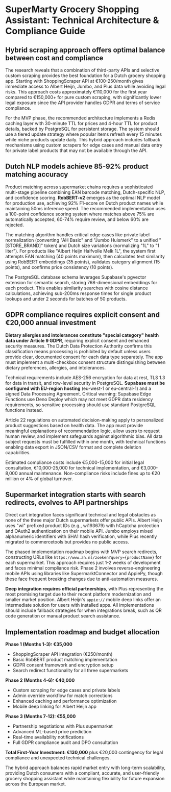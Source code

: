 # SuperMarty Grocery Shopping Assistant: Technical Architecture & Compliance Guide

## Hybrid scraping approach offers optimal balance between cost and compliance

The research reveals that a combination of third-party APIs and selective custom scraping provides the best foundation for a Dutch grocery shopping app. Starting with ShoppingScraper API at €100-250/month gives immediate access to Albert Heijn, Jumbo, and Plus data while avoiding legal risks. This approach costs approximately €110,000 for the first year compared to €150,000+ for pure custom scraping, with significantly lower legal exposure since the API provider handles GDPR and terms of service compliance.

For the MVP phase, the recommended architecture implements a Redis caching layer with 30-minute TTL for prices and 4-hour TTL for product details, backed by PostgreSQL for persistent storage. The system should use a tiered update strategy where popular items refresh every 15 minutes while niche products update daily. This hybrid approach includes fallback mechanisms using custom scrapers for edge cases and manual data entry for private label products that may not be available through the API.

## Dutch NLP models achieve 85-92% product matching accuracy

Product matching across supermarket chains requires a sophisticated multi-stage pipeline combining EAN barcode matching, Dutch-specific NLP, and confidence scoring. **RobBERT-v2** emerges as the optimal NLP model for production use, achieving 92% F1-score on Dutch product names while maintaining 50ms inference speed. The recommended implementation uses a 100-point confidence scoring system where matches above 75% are automatically accepted, 60-74% require review, and below 60% are rejected.

The matching algorithm handles critical edge cases like private label normalization (converting "AH Basic" and "Jumbo Huismerk" to a unified "[STORE_BRAND]" token) and Dutch size variations (normalizing "1L" to "1 liter"). For products like "Albert Heijn Halfvolle Melk 1L", the system first attempts EAN matching (40 points maximum), then calculates text similarity using RobBERT embeddings (35 points), validates category alignment (15 points), and confirms price consistency (10 points).

The PostgreSQL database schema leverages Supabase's pgvector extension for semantic search, storing 768-dimensional embeddings for each product. This enables similarity searches with cosine distance calculations, achieving sub-200ms response times for single product lookups and under 2 seconds for batches of 50 products.

## GDPR compliance requires explicit consent and €20,000 annual investment

**Dietary allergies and intolerances constitute "special category" health data under Article 9 GDPR**, requiring explicit consent and enhanced security measures. The Dutch Data Protection Authority confirms this classification means processing is prohibited by default unless users provide clear, documented consent for each data type separately. The app must implement a multi-checkbox consent structure distinguishing between dietary preferences, allergies, and intolerances.

Technical requirements include AES-256 encryption for data at rest, TLS 1.3 for data in transit, and row-level security in PostgreSQL. **Supabase must be configured with EU-region hosting** (eu-west-1 or eu-central-1) and a signed Data Processing Agreement. Critical warning: Supabase Edge Functions use Deno Deploy which may not meet GDPR data residency requirements, so sensitive processing should use standard PostgreSQL functions instead.

Article 22 regulations on automated decision-making apply to personalized product suggestions based on health data. The app must provide meaningful explanations of recommendation logic, allow users to request human review, and implement safeguards against algorithmic bias. All data subject requests must be fulfilled within one month, with technical functions enabling data export in JSON/CSV format and complete deletion capabilities.

Estimated compliance costs include €5,000-15,000 for initial legal consultation, €10,000-25,000 for technical implementation, and €3,000-8,000 annual maintenance. Non-compliance risks include fines up to €20 million or 4% of global turnover.

## Supermarket integration starts with search redirects, evolves to API partnerships

Direct cart integration faces significant technical and legal obstacles as none of the three major Dutch supermarkets offer public APIs. Albert Heijn uses "wi" prefixed product IDs (e.g., wi193679) with hCaptcha protection and OAuth2 authentication on their mobile API. Jumbo employs mixed alphanumeric identifiers with SHA1 hash verification, while Plus recently migrated to commercetools but provides no public access.

The phased implementation roadmap begins with MVP search redirects, constructing URLs like `https://www.ah.nl/zoeken?query={productName}` for each supermarket. This approach requires just 1-2 weeks of development and faces minimal compliance risk. Phase 2 involves reverse-engineering mobile APIs using libraries like SupermarktConnector and AppiePy, though these face frequent breaking changes due to anti-automation measures.

**Deep integration requires official partnerships**, with Plus representing the most promising target due to their recent platform modernization and smaller market position. Albert Heijn's `appie://` mobile deep links offer an intermediate solution for users with installed apps. All implementations should include fallback strategies for when integrations break, such as QR code generation or manual product search assistance.

## Implementation roadmap and budget allocation

**Phase 1 (Months 1-3): €35,000**
- ShoppingScraper API integration (€250/month)
- Basic RobBERT product matching implementation
- GDPR consent framework and encryption setup
- Search redirect functionality for all three supermarkets

**Phase 2 (Months 4-6): €40,000**
- Custom scraping for edge cases and private labels
- Admin override workflow for match corrections
- Enhanced caching and performance optimization
- Mobile deep linking for Albert Heijn app

**Phase 3 (Months 7-12): €55,000**
- Partnership negotiations with Plus supermarket
- Advanced ML-based price prediction
- Real-time availability notifications
- Full GDPR compliance audit and DPO consultation

**Total First-Year Investment: €130,000** plus €20,000 contingency for legal compliance and unexpected technical challenges.

The hybrid approach balances rapid market entry with long-term scalability, providing Dutch consumers with a compliant, accurate, and user-friendly grocery shopping assistant while maintaining flexibility for future expansion across the European market.
